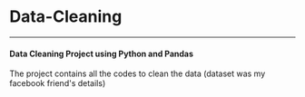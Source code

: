 # Data-Cleaning
<hr>

#### Data Cleaning Project using Python and Pandas

The project contains all the codes to clean the data (dataset was my facebook friend's details)
